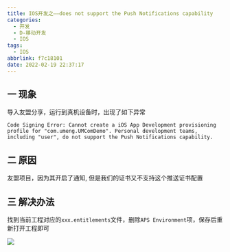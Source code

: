 ```yaml
---
title: IOS开发之——does not support the Push Notifications capability
categories:
  - 开发
  - D-移动开发
  - IOS
tags:
  - IOS
abbrlink: f7c18101
date: 2022-02-19 22:37:17
---
```

## 一 现象

导入友盟分享，运行到真机设备时，出现了如下异常

```
Code Signing Error: Cannot create a iOS App Development provisioning profile for "com.umeng.UMComDemo". Personal development teams, including "user", do not support the Push Notifications capability.
```

<!--more-->

## 二 原因

友盟项目，因为其开启了通知, 但是我们的证书又不支持这个推送证书配置

## 三 解决办法

找到当前工程对应的`xxx.entitlements`文件，删除`APS Environment`项，保存后重新打开工程即可

![][1]



[1]:https://jsd.onmicrosoft.cn/gh/PGzxc/CDN/blog-ios/ios-error-push-aps-environment.png